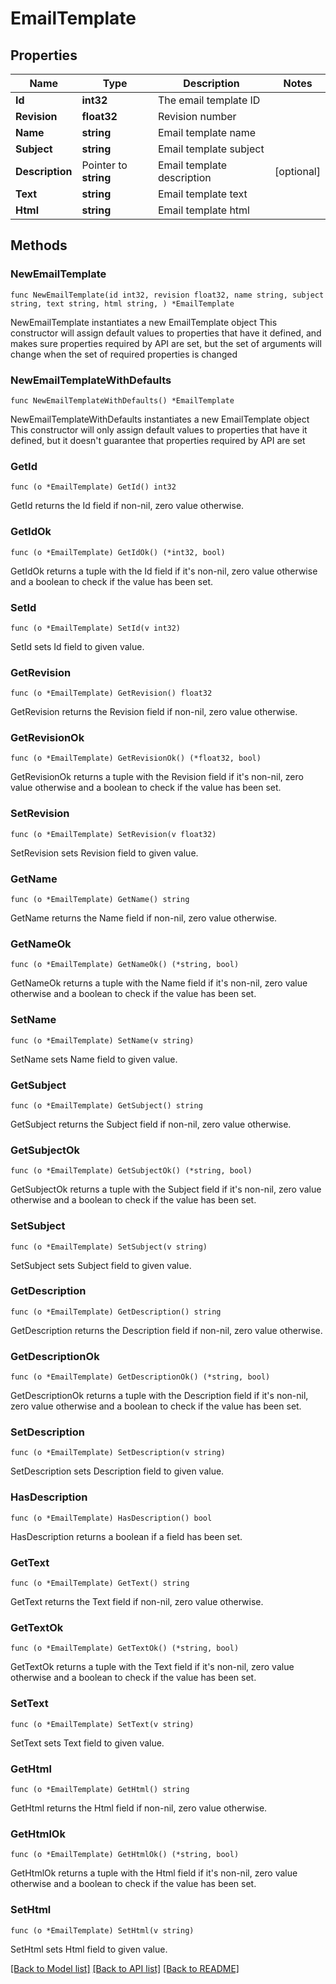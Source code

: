 # EmailTemplate

## Properties

Name | Type | Description | Notes
------------ | ------------- | ------------- | -------------
**Id** | **int32** | The email template ID | 
**Revision** | **float32** | Revision number | 
**Name** | **string** | Email template name | 
**Subject** | **string** | Email template subject | 
**Description** | Pointer to **string** | Email template description | [optional] 
**Text** | **string** | Email template text | 
**Html** | **string** | Email template html | 

## Methods

### NewEmailTemplate

`func NewEmailTemplate(id int32, revision float32, name string, subject string, text string, html string, ) *EmailTemplate`

NewEmailTemplate instantiates a new EmailTemplate object
This constructor will assign default values to properties that have it defined,
and makes sure properties required by API are set, but the set of arguments
will change when the set of required properties is changed

### NewEmailTemplateWithDefaults

`func NewEmailTemplateWithDefaults() *EmailTemplate`

NewEmailTemplateWithDefaults instantiates a new EmailTemplate object
This constructor will only assign default values to properties that have it defined,
but it doesn't guarantee that properties required by API are set

### GetId

`func (o *EmailTemplate) GetId() int32`

GetId returns the Id field if non-nil, zero value otherwise.

### GetIdOk

`func (o *EmailTemplate) GetIdOk() (*int32, bool)`

GetIdOk returns a tuple with the Id field if it's non-nil, zero value otherwise
and a boolean to check if the value has been set.

### SetId

`func (o *EmailTemplate) SetId(v int32)`

SetId sets Id field to given value.


### GetRevision

`func (o *EmailTemplate) GetRevision() float32`

GetRevision returns the Revision field if non-nil, zero value otherwise.

### GetRevisionOk

`func (o *EmailTemplate) GetRevisionOk() (*float32, bool)`

GetRevisionOk returns a tuple with the Revision field if it's non-nil, zero value otherwise
and a boolean to check if the value has been set.

### SetRevision

`func (o *EmailTemplate) SetRevision(v float32)`

SetRevision sets Revision field to given value.


### GetName

`func (o *EmailTemplate) GetName() string`

GetName returns the Name field if non-nil, zero value otherwise.

### GetNameOk

`func (o *EmailTemplate) GetNameOk() (*string, bool)`

GetNameOk returns a tuple with the Name field if it's non-nil, zero value otherwise
and a boolean to check if the value has been set.

### SetName

`func (o *EmailTemplate) SetName(v string)`

SetName sets Name field to given value.


### GetSubject

`func (o *EmailTemplate) GetSubject() string`

GetSubject returns the Subject field if non-nil, zero value otherwise.

### GetSubjectOk

`func (o *EmailTemplate) GetSubjectOk() (*string, bool)`

GetSubjectOk returns a tuple with the Subject field if it's non-nil, zero value otherwise
and a boolean to check if the value has been set.

### SetSubject

`func (o *EmailTemplate) SetSubject(v string)`

SetSubject sets Subject field to given value.


### GetDescription

`func (o *EmailTemplate) GetDescription() string`

GetDescription returns the Description field if non-nil, zero value otherwise.

### GetDescriptionOk

`func (o *EmailTemplate) GetDescriptionOk() (*string, bool)`

GetDescriptionOk returns a tuple with the Description field if it's non-nil, zero value otherwise
and a boolean to check if the value has been set.

### SetDescription

`func (o *EmailTemplate) SetDescription(v string)`

SetDescription sets Description field to given value.

### HasDescription

`func (o *EmailTemplate) HasDescription() bool`

HasDescription returns a boolean if a field has been set.

### GetText

`func (o *EmailTemplate) GetText() string`

GetText returns the Text field if non-nil, zero value otherwise.

### GetTextOk

`func (o *EmailTemplate) GetTextOk() (*string, bool)`

GetTextOk returns a tuple with the Text field if it's non-nil, zero value otherwise
and a boolean to check if the value has been set.

### SetText

`func (o *EmailTemplate) SetText(v string)`

SetText sets Text field to given value.


### GetHtml

`func (o *EmailTemplate) GetHtml() string`

GetHtml returns the Html field if non-nil, zero value otherwise.

### GetHtmlOk

`func (o *EmailTemplate) GetHtmlOk() (*string, bool)`

GetHtmlOk returns a tuple with the Html field if it's non-nil, zero value otherwise
and a boolean to check if the value has been set.

### SetHtml

`func (o *EmailTemplate) SetHtml(v string)`

SetHtml sets Html field to given value.



[[Back to Model list]](../README.md#documentation-for-models) [[Back to API list]](../README.md#documentation-for-api-endpoints) [[Back to README]](../README.md)


